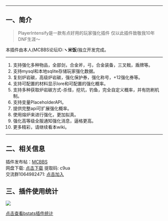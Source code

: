 
------------
## 一、简介

> PlayerIntensify是一款有点好用的玩家强化插件
仅以此插件致敬我10年DNF生涯～

本插件由本人(MCBBS论坛ID:**ヽ米饭**)独立开发完成。

------------
1. 支持强化多种物品，全部剑，合金斧，弓，合金装备，三叉戟，盾牌等。
2. 支持mysql和本地sqlite存储玩家强化数据。
3. 复刻炉岩碳，高级炉岩碳，强化保护券，强化称号，+12强化券等。
4. 支持可配置的材料显示lore和可配置的强化概率。
5. 支持多种获取炉岩碳方式-杀怪，挖坑，钓鱼，完全自定义概率，并有防刷机制。
6. 支持变量PlaceholderAPI。
7. 提供完整api可扩展强化概率。
8. 使用熔炉来进行强化，更加拟真。
9. 强化高等级全服通知强化消息，逼格更高。
10. 更多精彩，请继续看本wiki。

------------

## 二、相关信息
插件发布帖：[MCBBS](https://www.mcbbs.net/thread-1198166-1-1.html "MCBBS")  
网盘下载: [点击下载](https://pan.baidu.com/s/1FK6ScBiIwG9R-d5olhRJ8Q  "点击下载")  提取码: c9ua  
交流群1064982471: [点击加入](https://jq.qq.com/?_wv=1027&k=5sxTf8u "点击加入")

## 三、插件使用统计
![](https://bstats.org/signatures/bukkit/PlayerIntensify.svg)

[点击查看bstats插件统计](https://bstats.org/plugin/bukkit/PlayerIntensify/10303 "点击查看bstats插件统计")